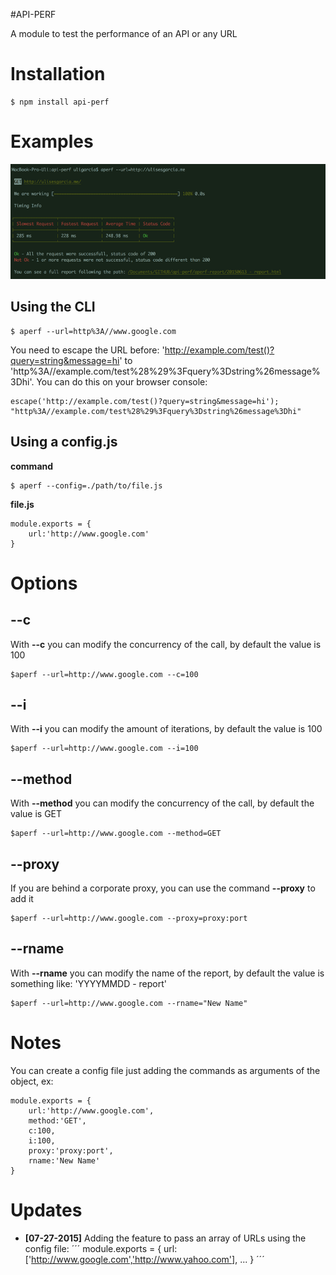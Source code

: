#API-PERF

A module to test the performance of an API or any URL

# Installation


    $ npm install api-perf

# Examples

![alt tag](https://raw.githubusercontent.com/brion25/api-perf/master/assets/api-perf.png)
## Using the CLI

    $ aperf --url=http%3A//www.google.com

You need to escape the URL before: 'http://example.com/test()?query=string&message=hi' to 'http%3A//example.com/test%28%29%3Fquery%3Dstring%26message%3Dhi'. You can do this on your browser console:

    escape('http://example.com/test()?query=string&message=hi');
    "http%3A//example.com/test%28%29%3Fquery%3Dstring%26message%3Dhi"

## Using a config.js

**command**

    $ aperf --config=./path/to/file.js

**file.js**

    module.exports = {
	    url:'http://www.google.com'
    }

# Options


## --c

With **--c** you can modify the concurrency of the call, by default the value is 100

    $aperf --url=http://www.google.com --c=100

## --i

With **--i** you can modify the amount of  iterations, by default the value is 100

    $aperf --url=http://www.google.com --i=100

## --method

With **--method** you can modify the concurrency of the call, by default the value is GET

    $aperf --url=http://www.google.com --method=GET

## --proxy

If you are behind a corporate proxy, you can use the command **--proxy** to add it

    $aperf --url=http://www.google.com --proxy=proxy:port

## --rname

With **--rname** you can modify the name of the report, by default the value is something like: 'YYYYMMDD - report'

    $aperf --url=http://www.google.com --rname="New Name"


# Notes

You can create a config file just adding the commands as arguments of the object, ex:

    module.exports = {
	    url:'http://www.google.com',
	    method:'GET',
	    c:100,
	    i:100,
	    proxy:'proxy:port',
        rname:'New Name'
    }

# Updates
* **[07-27-2015]** Adding the feature to pass an array of URLs using the config file:
´´´
    module.exports = {
        url:['http://www.google.com','http://www.yahoo.com'],
        ...
    }
´´´
